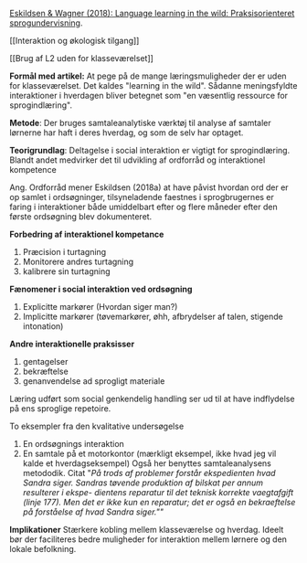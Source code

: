 
[Eskildsen & Wagner (2018): Language learning in the wild: Praksisorienteret sprogundervisning](https://tidsskrift.dk/spr/article/view/125865/7). 

[[Interaktion og økologisk tilgang]]

[[Brug af L2 uden for klasseværelset]]


**Formål med artikel:**
At pege på de mange læringsmuligheder der er uden for klasseværelset. Det kaldes "learning in the wild". Sådanne meningsfyldte interaktioner i hverdagen bliver betegnet som "en væsentlig ressource for sprogindlæring".

**Metode**:
Der bruges samtaleanalytiske værktøj til analyse af samtaler lørnerne har haft i deres hverdag, og som de selv har optaget.

**Teorigrundlag**:
Deltagelse i social interaktion er vigtigt for sprogindlæring. Blandt andet medvirker det til udvikling af ordforråd og interaktionel kompetence 

Ang. Ordforråd mener Eskildsen (2018a) at have påvist hvordan ord der er op samlet i ordsøgninger, tilsyneladende faestnes i sprogbrugernes er faring i interaktioner både umiddelbart efter og flere måneder efter den første ordsøgning blev dokumenteret.


**Forbedring af interaktionel kompetance**
1. Præcision i turtagning
2. Monitorere andres turtagning
3. kalibrere sin turtagning

**Fænomener i social interaktion ved ordsøgning**
1. Explicitte markører (Hvordan siger man?)
2. Implicitte markører (tøvemarkører, øhh, afbrydelser af talen, stigende intonation)


**Andre interaktionelle praksisser** 
1. gentagelser 
2. bekræftelse
3. genanvendelse ad sprogligt materiale 

Læring udført som social genkendelig handling ser ud til at have indflydelse på ens sproglige repetoire.

To eksempler fra den kvalitative undersøgelse 
1. En ordsøgnings interaktion
2. En samtale på et motorkontor (mærkligt eksempel, ikke hvad jeg vil kalde et hverdagseksempel) Også her benyttes samtaleanalysens metododik. Citat "*På trods af problemer forstår ekspedienten hvad Sandra siger. Sandras tøvende produktion af bilskat per annum resulterer i ekspe- dientens reparatur til det teknisk korrekte vaegtafgift (linje 177). Men det er ikke kun en reparatur; det er også en bekraeftelse på forståelse af hvad Sandra siger.""*

**Implikationer** 
Stærkere kobling mellem klasseværelse og hverdag. Ideelt bør der faciliteres bedre muligheder for interaktion mellem lørnere og den lokale befolkning.

